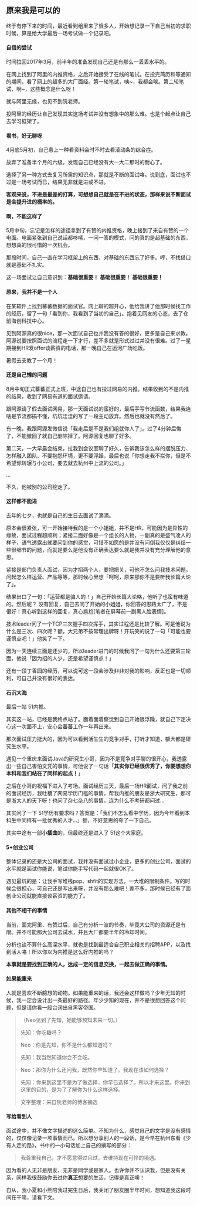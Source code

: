 ## 原来我是可以的

终于有停下来的时间，最近看到组里来了很多人，开始想记录一下自己当初的求职时候，算是给大学最后一场考试做一个记录吧。

#### 自信的尝试

时间拉回2017年3月，前半年的准备发现自己还是有那么一丢丢水平的。

在网上找到了阿里的内推资格，之后开始接受了在线的笔试。在投完简历和等通知的期间，看了网上的超多的大厂面经。第一轮笔试，咦~，我都会唉。第二轮笔试，啊~，这些概念是什么呀！

就与阿里无缘，也见不到阮老师。

投阿里的经历让自己发现其实这场考试并没有想象中的那么难。也是个起点让自己去学习框架了。

#### 看书，好无聊呀

4月底5月初，自己患上一种看资料会时不时去看滚动条的综合症。

放弃了准备半个月的六级，发现自己已经没有大一大二那时的耐心了。

选择了另一种方式去复习所需的知识点，那就是不断的面试咯。说到底，面试也不过是一场考试而已，结果无非就是进或不进。

**客观来说，不进是最差的打算，可想想自己就是在不进的状态，那样来说不断面试是会提升进的概率的。**

#### 啊，不能这样了

5月中旬，忘记是怎样的途径拿到了有赞的内推资格，晚上接到了来自有赞的一个电面。电面紧张到自己说话都哆嗦，一问一答的模式，问的真的是超基础的东西，想想真的很可惜的一次机会。

那段时间，自己一直在学习框架上的东西，对基础的东西忘了好多。哼，不找借口就是基础不扎实。

这一场面试让自己意识到：**基础很重要！** **基础很重要！** **基础很重要！**

#### 原来，我并不是一个人

在某软件上找到蕃蕃数据的面试官。网上聊的超开心，他给我讲了他那时候找工作的经历，留了一句「看到你，我看到了当初的自己」。抱着见网友的心态，去了仓前海创科技中心。

见到阿源真的很nice，那一次面试自己也并我没有答的很好，更多是自己来求教。阿源说要按照面试的流程走一下才行，差不多就是形式过过并没有很难。过了一星期接到HR发offer谈薪资的电话，那一晚自己在运河广场吃饭。

暑假去支教了一个月！

#### 还是自己懒的问题

8月中旬正式蕃蕃正式上班，中途自己也有投过网易的内推。结果收到的不是内推的结果，收到了网易有道的面试邀请。

跟阿源请了假去面试网易，那一天面试说的蛮好的，最后手写节流函数，结果我连啥是节流都搞不懂，坑坑洼洼的写了一段主动放弃。然后也就没有然后了。

有一晚，我跟阿源发微信说「我走后是不是我们组就你人了」。过了4分钟后悔了，不能撤回了就自己删除掉了。阿源回复也聊了好多。

第二天，一大早晨会结束，拉我到会议室聊了好久，告诉我该怎么样的摆脱压力、怎样融入团队、不要抱怨环境，更不要浮躁，最后也说「你想走我不拦你，但是不希望你转辗与小公司，要去就去杭州中上流的公司。」

...

不久，他被别的公司挖走了。

#### 这样都不能进

去年的七夕，也就是自己的生日去面试了滴滴。

原本会很紧张，可一开始接待我的是一个小姐姐，并不是HR，可能因为是异性的缘故，面试过程超顺利；紧接二面好像是一个组长的人物，一副真的是盛气凌人的样子，语气透露出就要问到你的感觉，可惜不如愿的是并没有问倒我仅仅是纠结一些很细节的问题，而就是要么是他没有正确表达要么就是我并没有充分理解他的意思。

紧接是部门负责人面试，因为才招两个人，要把把关，可他不怎么问我技术问题，问起怎么样运营、产品等等，那时候心里想「呵呵，原来那你不是要听我长篇大论了」。

结果出口了一句：「运营都是骗人的！」自己开始长篇大论咯，他听了也蛮有味道的。然后呢？ 没有回复，自己去问了开始的小姐姐，你回答的思路太广了，不是很好！真心听到这样的回复，真心尴尬[笔者在屏幕前一副黑人脸表情]。

技术leader问了一个TCP三次握手四次挥手，其实过程还是比较了解。可是他说为什么是三次、四次呢？额，大兄弟不按常理出牌呀！开玩笑的说了一句「可能也要谨慎点吧！」他笑了一下。

因为一天连续三面是还少的，所以leader进门的时候我问了一句为什么还要第三轮面，他说「因为招的人少，还是希望谨慎点！」

还有一段丁香园的经历，可以说可这一段会涉及非非对我的影响，反正也是一切顺利，可自己并没有很好的表达。

#### 石沉大海

最后一站 51内推。

其实这一站，已经是我终点站了。面着面着察觉到自己开始很浮躁，就自己下定决心这一次面不上，安心会蕃蕃工作一年再出来。

那次面试压力挺大的，因为可以看到活生生的竞争对手，打听才知道，额大都是研究生水平。

遇见一个重庆来面试Java的研究生小哥，因为不是竞争对手聊的很开心，我透露出一些自己害怕文凭的事情，可他说了一句话「**其实你已经很优秀了，你要想想你本科和我们站在了同样的起点！**」

之后在小哥的祝福下进入了考场。面试经历三天，最后一场HR面试，问了我之前的面试经历，我吐槽了网易学历门槛的事情，帮我内推的朋友是浙大研究生，那可是浙大人的天下呀！也问了杂七杂八的事情，连为什么不考研都问过...

其实问了一下 51学历有要求吗？答案是：「我们不怎么看中学历，因为今年看到本科生中同样有一批优秀的人才…」额，不好意思的夸了一下自己。

其实中途有一部**小插曲**的，但最终还是进入了 51这个大家庭。

#### 5+创业公司

整体记录的还是大公司的面试，我并没有面试过小企业，更多的创业公司，面试的水平就是面试你能说，笔试你能手写代码一起就很OK了。

遇见最坑的是：让我手写堆栈pop、shfit的实现方法，一大堆的限制条件。写的时候会很担心，可自己还是写出来呀，并没有那么难吧！差不多，那时候已经有了面创业公司就能直接谈薪资的能力了。

#### 其他不相干的事情

当前，面完阿里、有赞过后，自己有分析一波的节奏，毕竟大公司的资源还是有限。并不可能那大公司去试水，并且大厂都要半年的冷却时间。

分析也谈不算什么高深水平，就也是找到最适合自己职业相关的招聘APP，以及找到活人咯！所以你以为内推是这么好内推的吗？

**本事就是要找到正确的人，达成一定的信息交换，一起去做正确的事情。**

#### 如果能重来

人就是喜欢不断臆想的动物。如果能重来的话，我还会这样做吗？少年无知的时候，我一定会设计出一条最好的路径。年少少知的现在，并不是很想回答这个问题，但是请你看一段台词出自黑客帝国。

> （Neo见到了先知，她能够预知未来一切。）
>
> 先知：你吃糖吗？
>
> Neo：你是先知，你不是什么都知道吗？
>
> 先知：我当然知道你会不会吃。
>
> Neo：那你为什么还问我，既然你早知道了。我现在该如何选择？
>
> 先知：你来到这里不是为了做选择，你早已选择了，所以才来这里。你来到这里的目的，是为了了解你为什么这样选择。
>
> 文字整理：来自阮老师的博客摘选

#### 写给看到人

面试途中，并不像文字描述的这么简单。不知为什么，感觉自己的文字是没有感情的，仅仅像记录一项事情而已。所以想分享别人的一段话，是今早在杭州东看《少有人走的路》，书中的一小句话加上自己的撰写的部分：

> 我尊重我自己，才不愿意得过且过，去维持现在可怜的境遇。

因为看的人无非是朋友、无非是同学或是家人。也许你并不认识我，但是没有关系，同样我很鼓励你去过你**真正**想要的生活，记得是真正噢！

自从，我小夏和小熊陪我过完生日后，我关闭了朋友圈半年时间，想知道我这段时间在干嘛，请看下文。